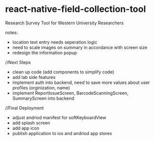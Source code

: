 # react-native-field-collection-tool

Research Survey Tool for Western University Researchers

notes:

- location text entry needs seperation logic
- need to scale images on summary in accordance with screen size
- redesign the information popup

//Next Steps

- clean up code (add components to simplify code)
- add lab side features
- implement auth into backend, need to save more values about user profiles (orginization, name)
- implement ReportIssueScreen, BarcodeScanningScreen, SummaryScreen into backend

//Final Deployment

- adjust andriod manifest for softKeyboardView
- add splash screen
- add app icon
- publish application to ios and andriod app stores
